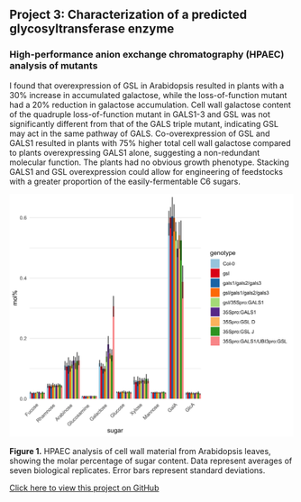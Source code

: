 ## Project 3: Characterization of a predicted glycosyltransferase enzyme
### High-performance anion exchange chromatography (HPAEC) analysis of mutants

I found that overexpression of GSL in Arabidopsis resulted in plants with a 30% increase in accumulated galactose, while the loss-of-function mutant had a 20% reduction in galactose accumulation. Cell wall galactose content of the quadruple loss-of-function mutant in GALS1-3 and GSL was not significantly different from that of the GALS triple mutant, indicating GSL may act in the same pathway of GALS. Co-overexpression of GSL and GALS1 resulted in plants with 75% higher total cell wall galactose compared to plants overexpressing GALS1 alone, suggesting a non-redundant molecular function. The plants had no obvious growth phenotype. Stacking GALS1 and GSL overexpression could allow for engineering of feedstocks with a greater proportion of the easily-fermentable C6 sugars.

<img src="images/180424_DUF23_HPAEC3.png?raw=true"/>

**Figure 1.** HPAEC analysis of cell wall material from Arabidopsis leaves, showing the molar percentage of sugar content. Data represent averages of seven biological replicates. Error bars represent standard deviations.

<a href="https://github.com/devonbirdseye/DUF23/blob/master/DUF23.Rmd" target="_blank">Click here to view this project on GitHub</a>
